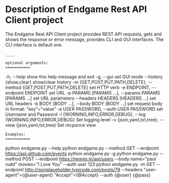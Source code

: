 # Description of Endgame Rest API Client project

The Endgame Rest API Client project provides REST API requests, gets and shows the response or error message, provides CLI and GUI interfaces. The CLI interface is default one.
```
____
```

```
optional arguments:
===========
```
  -h, --help            show this help message and exit
  -g, --gui             set GUI mode
  --history {show,clear}
                        show/clear history
  -m {GET,POST,PUT,PATH,DELETE}, --method {GET,POST,PUT,PATH,DELETE}
                        set HTTP verb
  -e ENDPOINT, --endpoint ENDPOINT
                        set URL
  -p PARAMS [PARAMS ...], --params PARAMS [PARAMS ...]
                        set URL parameters
  --headers HEADERS [HEADERS ...]
                        set URL headers
  -b BODY [BODY ...], --body BODY [BODY ...]
                        set request body in format: "key"="value"
  -a USER PASSWORD, --auth USER PASSWORD
                        set Username and Password
  -l {WORNING,INFO,ERROR,DEBUG}, --log {WORNING,INFO,ERROR,DEBUG}
                        Set logging level
  -v {json,yaml,txt,tree}, --view {json,yaml,txt,tree}
                        Set recponce view

```
Examples:
===========
```
python endgame.py --help
python endgame.py --method GET --endpoint https://api.github.com/events
python endgame.py -g
python endgame.py --method POST --endpoint https://reqres.in/api/users --body name="paul rudd" movies="I Love You" --auth user 123
python endgame.py -m GET --endpoint http://jsonplaceholder.typicode.com/posts/79 --headers "user-agent"={@user-agent} "Accept"={@Accept} --auth {@user} {@pass}
